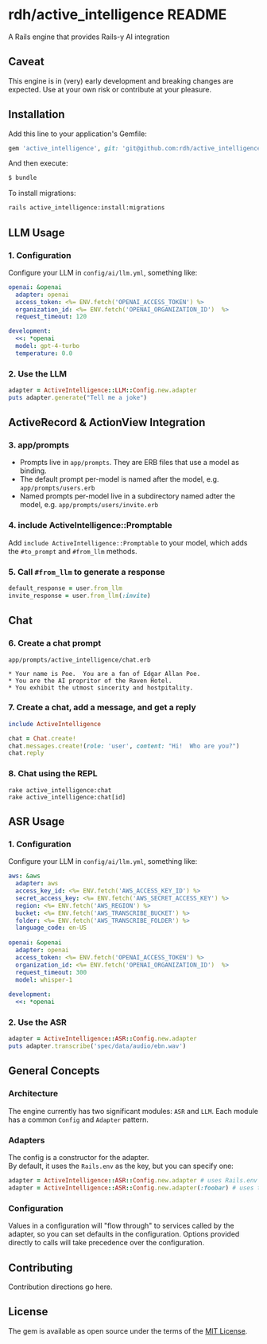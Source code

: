 # rdh/active_intelligence README

A Rails engine that provides Rails-y AI integration

## Caveat

This engine is in (very) early development and breaking changes are expected.
Use at your own risk or contribute at your pleasure.

## Installation
Add this line to your application's Gemfile:

```ruby
gem 'active_intelligence', git: 'git@github.com:rdh/active_intelligence.git', branch: 'main'
```

And then execute:
```bash
$ bundle
```

To install migrations:
```bash
rails active_intelligence:install:migrations
```

## LLM Usage

### 1. Configuration
Configure your LLM in `config/ai/llm.yml`, something like:
```yaml
openai: &openai
  adapter: openai
  access_token: <%= ENV.fetch('OPENAI_ACCESS_TOKEN') %>
  organization_id: <%= ENV.fetch('OPENAI_ORGANIZATION_ID')  %>
  request_timeout: 120

development:
  <<: *openai
  model: gpt-4-turbo
  temperature: 0.0
```

### 2. Use the LLM

```ruby
adapter = ActiveIntelligence::LLM::Config.new.adapter
puts adapter.generate("Tell me a joke")
```

## ActiveRecord & ActionView Integration

### 3. app/prompts

* Prompts live in `app/prompts`.  They are ERB files that use a model as binding.
* The default prompt per-model is named after the model, e.g. `app/prompts/users.erb`
* Named prompts per-model live in a subdirectory named adter the model, e.g. `app/prompts/users/invite.erb`

### 4. include ActiveIntelligence::Promptable

Add `include ActiveIntelligence::Promptable` to your model, which adds the `#to_prompt` and `#from_llm` methods.

### 5.  Call `#from_llm` to generate a response

```ruby
default_response = user.from_llm 
invite_response = user.from_llm(:invite)
```

## Chat

### 6. Create a chat prompt

```
app/prompts/active_intelligence/chat.erb
```
```erb
* Your name is Poe.  You are a fan of Edgar Allan Poe.
* You are the AI propritor of the Raven Hotel.
* You exhibit the utmost sincerity and hostpitality.
```
  
### 7. Create a chat, add a message, and get a reply

```ruby
include ActiveIntelligence

chat = Chat.create!
chat.messages.create!(role: 'user', content: "Hi!  Who are you?")
chat.reply
````

### 8.  Chat using the REPL

```
rake active_intelligence:chat
rake active_intelligence:chat[id] 
```

## ASR Usage

### 1. Configuration
Configure your LLM in `config/ai/llm.yml`, something like:
```yaml
aws: &aws
  adapter: aws
  access_key_id: <%= ENV.fetch('AWS_ACCESS_KEY_ID') %>
  secret_access_key: <%= ENV.fetch('AWS_SECRET_ACCESS_KEY') %>
  region: <%= ENV.fetch('AWS_REGION') %>
  bucket: <%= ENV.fetch('AWS_TRANSCRIBE_BUCKET') %>
  folder: <%= ENV.fetch('AWS_TRANSCRIBE_FOLDER') %>
  language_code: en-US
  
openai: &openai
  adapter: openai
  access_token: <%= ENV.fetch('OPENAI_ACCESS_TOKEN') %>
  organization_id: <%= ENV.fetch('OPENAI_ORGANIZATION_ID')  %>
  request_timeout: 300
  model: whisper-1
  
development:
  <<: *openai
```

### 2. Use the ASR

```ruby
adapter = ActiveIntelligence::ASR::Config.new.adapter
puts adapter.transcribe('spec/data/audio/ebn.wav')
```

## General Concepts

### Architecture

The engine currently has two significant modules: `ASR` and `LLM`.
Each module has a common `Config` and `Adapter` pattern.

### Adapters

The config is a constructor for the adapter.  
By default, it uses the `Rails.env` as the key, but you can specify one:
```ruby
adapter = ActiveIntelligence::ASR::Config.new.adapter # uses Rails.env
adapter = ActiveIntelligence::ASR::Config.new.adapter(:foobar) # uses the named configuration
```

### Configuration

Values in a configuration will "flow through" to services called by the adapter, so you can set defaults in the configuration.
Options provided directly to calls will take precedence over the configuration.

## Contributing
Contribution directions go here.

## License
The gem is available as open source under the terms of the [MIT License](https://opensource.org/licenses/MIT).
